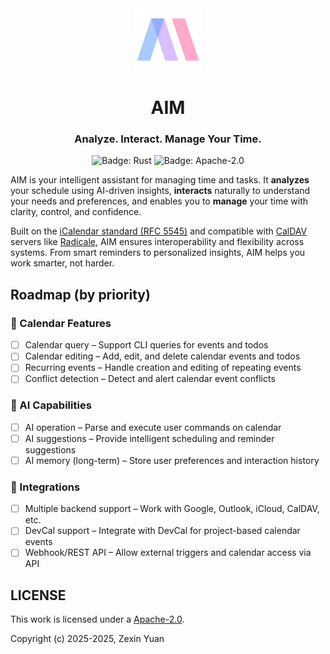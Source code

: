 <div align="center" id="madewithlua">
  <img src="./aim.svg" width="110" height="100" />
</div>

<h1 align="center">AIM</h1>
<h3 align="center">Analyze. Interact. Manage Your Time.</h3>

<p align="center">
  <img title="Badge: Rust" src="https://img.shields.io/badge/Rust-000000?style=for-the-badge&logo=rust&logoColor=white" />
  <img title="Badge: Apache-2.0" src="https://img.shields.io/badge/Apache--2.0-green?style=for-the-badge" />
</p>

AIM is your intelligent assistant for managing time and tasks.
It **analyzes** your schedule using AI-driven insights,
**interacts** naturally to understand your needs and preferences,
and enables you to **manage** your time with clarity, control, and confidence.

Built on the [iCalendar standard (RFC 5545)](https://icalendar.org/RFC-Specifications/iCalendar-RFC-5545/) and compatible with [CalDAV](https://en.wikipedia.org/wiki/CalDAV) servers like [Radicale](https://radicale.org/), AIM ensures interoperability and flexibility across systems.
From smart reminders to personalized insights, AIM helps you work smarter, not harder.

## Roadmap (by priority)

### 📅 Calendar Features

- [ ] Calendar query – Support CLI queries for events and todos
- [ ] Calendar editing – Add, edit, and delete calendar events and todos
- [ ] Recurring events – Handle creation and editing of repeating events
- [ ] Conflict detection – Detect and alert calendar event conflicts

### 🤖 AI Capabilities

- [ ] AI operation – Parse and execute user commands on calendar
- [ ] AI suggestions – Provide intelligent scheduling and reminder suggestions
- [ ] AI memory (long-term) – Store user preferences and interaction history

### 🔌 Integrations

- [ ] Multiple backend support – Work with Google, Outlook, iCloud, CalDAV, etc.
- [ ] DevCal support – Integrate with DevCal for project-based calendar events
- [ ] Webhook/REST API – Allow external triggers and calendar access via API

## LICENSE

This work is licensed under a <a rel="license" href="https://www.apache.org/licenses/">Apache-2.0</a>.

Copyright (c) 2025-2025, Zexin Yuan
